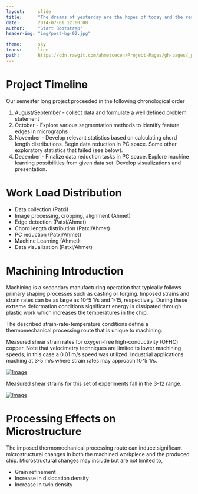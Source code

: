 ```yaml
---
layout:     slide
title:      "The dreams of yesterday are the hopes of today and the reality of tomorrow."
date:       2014-07-01 12:00:00
author:     "Start Bootstrap"
header-img: "img/post-bg-02.jpg"

theme:		sky
trans:		line
path:		https://cdn.rawgit.com/ahmetcecen/Project-Pages/gh-pages/_posts/2014-07-01-dreams.markdown
---
```




# Project Timeline

Our semester long project proceeded in the following chronological order

1. August/September - collect data and formulate a well defined problem statement
2. October - Explore various segmentation methods to identify feature edges in micrographs
3. November - Develop relevant statistics based on calculating chord length distributions. Begin data reduction in PC space. Some other exploratory statistics that failed (see below).
4. December - Finalize data reduction tasks in PC space. Explore machine learning possibilities from given data set. Develop visualizations and presentation.



# Work Load Distribution

- Data collection (Patxi)
- Image processing, cropping, alignment (Ahmet)
- Edge detection (Patxi/Ahmet)
- Chord length distribution (Patxi/Ahmet)
- PC reduction (Patxi/Ahmet)
- Machine Learning (Ahmet)
- Data visualization (Patxi/Ahmet)



# Machining Introduction

Machining is a secondary manufacturing operation that typically follows primary shaping processes such as casting or forging. Imposed strains and strain rates can be as large as 10^5 1/s and 1-15, respectively. During these extreme deformation conditions significant energy is dissipated through plastic work which increases the temperatures in the chip. 

The described strain-rate-temperature conditions define a thermomechanical processing route that is unique to machining. 


Measured shear strain rates  for oxygen-free high-conductivity (OFHC) copper. Note that velocimetry techniques are limited to lower machining speeds; in this case a 0.01 m/s speed was utilized. Industrial applications maching at 3-5 m/s where strain rates may approach 10^5 1/s.


[![Image](http://ars.els-cdn.com/content/image/1-s2.0-S1359646208006131-gr2.jpg)](http://www.sciencedirect.com/science/article/pii/S1359646208006131)


Measured shear strains for this set of experiments fall in the 3-12 range.

[![Image](http://ars.els-cdn.com/content/image/1-s2.0-S1359646208006131-gr1.jpg)](http://www.sciencedirect.com/science/article/pii/S1359646208006131)



# Processing Effects on Microstructure

The imposed thermomechanical processing route can induce significant microstructural changes in both the machined workpiece and the produced chip. Microstructural changes may include but are not limited to,

- Grain refinement
- Increase in dislocation density
- Increase in twin density